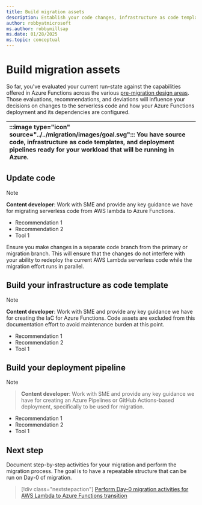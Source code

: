 ```yaml
---
title: Build migration assets
description: Establish your code changes, infrastructure as code templates, and migration runbook for migration to Azure Functions
author: robbyatmicrosoft
ms.author: robbymillsap
ms.date: 01/28/2025
ms.topic: conceptual
---
```


# Build migration assets


So far, you've evaluated your current run-state against the capabilities offered in Azure Functions across the various [pre-migration design areas](./aws-lambda-to-azure-functions.md#perform-pre-migration-planning). Those evaluations, recommendations, and deviations will influence your decisions on changes to the serverless code and how your Azure Functions deployment and its dependencies are configured.

| :::image type="icon" source="../../migration/images/goal.svg"::: You have source code, infrastructure as code templates, and deployment pipelines ready for your workload that will be running in Azure. |
| :-- |

## Update code

> [!NOTE]
> **Content developer**: Work with SME and provide any key guidance we have for migrating serverless code from AWS lambda to Azure Functions.

- Recommendation 1
- Recommendation 2
- Tool 1

Ensure you make changes in a separate code branch from the primary or migration branch. This will ensure that the changes do not interfere with your ability to redeploy the current AWS Lambda serverless code while the migration effort runs in parallel.


## Build your infrastructure as code template

> [!NOTE]
> **Content developer**: Work with SME and provide any key guidance we have for creating the IaC for Azure Functions. Code assets are excluded from this documentation effort to avoid maintenance burden at this point. 


- Recommendation 1
- Recommendation 2
- Tool 1

## Build your deployment pipeline

> [!NOTE]

> **Content developer**: Work with SME and provide any key guidance we have for creating an Azure Pipelines or GitHub Actions-based deployment, specifically to be used for migration.

- Recommendation 1
- Recommendation 2
- Tool 1

## Next step

Document step-by-step activities for your migration and perform the migration process. The goal is to have a repeatable structure that can be run on Day-0 of migration.

> [!div class="nextstepaction"]
> [Perform Day-0 migration activities for AWS Lambda to Azure Functions transition](./perform-migration.md)

